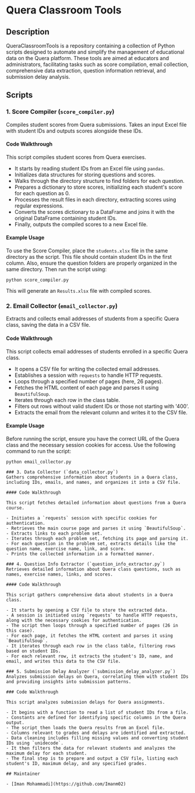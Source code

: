 # Quera Classroom Tools

## Description

QueraClassroomTools is a repository containing a collection of Python scripts designed to automate and simplify the management of educational data on the Quera platform. These tools are aimed at educators and administrators, facilitating tasks such as score compilation, email collection, comprehensive data extraction, question information retrieval, and submission delay analysis.

## Scripts

### 1. Score Compiler (`score_compiler.py`)
Compiles student scores from Quera submissions. Takes an input Excel file with student IDs and outputs scores alongside these IDs.

#### Code Walkthrough

This script compiles student scores from Quera exercises.

- It starts by reading student IDs from an Excel file using `pandas`.
- Initializes data structures for storing questions and scores.
- Walks through the directory structure to find folders for each question.
- Prepares a dictionary to store scores, initializing each student's score for each question as 0.
- Processes the result files in each directory, extracting scores using regular expressions.
- Converts the scores dictionary to a DataFrame and joins it with the original DataFrame containing student IDs.
- Finally, outputs the compiled scores to a new Excel file.

#### Example Usage

To use the Score Compiler, place the `students.xlsx` file in the same directory as the script. This file should contain student IDs in the first column. Also, ensure the question folders are properly organized in the same directory. Then run the script using:

```shell
python score_compiler.py
```

This will generate an `Results.xlsx` file with compiled scores.

### 2. Email Collector (`email_collector.py`)
Extracts and collects email addresses of students from a specific Quera class, saving the data in a CSV file.

#### Code Walkthrough

This script collects email addresses of students enrolled in a specific Quera class.

- It opens a CSV file for writing the collected email addresses.
- Establishes a session with `requests` to handle HTTP requests.
- Loops through a specified number of pages (here, 26 pages).
- Fetches the HTML content of each page and parses it using `BeautifulSoup`.
- Iterates through each row in the class table.
- Filters out rows without valid student IDs or those not starting with '400'.
- Extracts the email from the relevant column and writes it to the CSV file.

#### Example Usage

Before running the script, ensure you have the correct URL of the Quera class and the necessary session cookies for access. Use the following command to run the script:

```shell
python email_collector.py

### 3. Data Collector (`data_collector.py`)
Gathers comprehensive information about students in a Quera class, including IDs, emails, and names, and organizes it into a CSV file.

#### Code Walkthrough

This script fetches detailed information about questions from a Quera course.

- Initiates a `requests` session with specific cookies for authentication.
- Retrieves the main course page and parses it using `BeautifulSoup`.
- Extracts links to each problem set.
- Iterates through each problem set, fetching its page and parsing it.
- For each question in the problem set, extracts details like the question name, exercise name, link, and score.
- Prints the collected information in a formatted manner.

### 4. Question Info Extractor (`question_info_extractor.py`)
Retrieves detailed information about Quera class questions, such as names, exercise names, links, and scores.

#### Code Walkthrough

This script gathers comprehensive data about students in a Quera class.

- It starts by opening a CSV file to store the extracted data.
- A session is initiated using `requests` to handle HTTP requests, along with the necessary cookies for authentication.
- The script then loops through a specified number of pages (26 in this case).
- For each page, it fetches the HTML content and parses it using `BeautifulSoup`.
- It iterates through each row in the class table, filtering rows based on student IDs.
- For each relevant row, it extracts the student's ID, name, and email, and writes this data to the CSV file.

### 5. Submission Delay Analyzer (`submission_delay_analyzer.py`)
Analyzes submission delays on Quera, correlating them with student IDs and providing insights into submission patterns.

### Code Walkthrough

This script analyzes submission delays for Quera assignments.

- It begins with a function to read a list of student IDs from a file.
- Constants are defined for identifying specific columns in the Quera output.
- The script then loads the Quera results from an Excel file.
- Columns relevant to grades and delays are identified and extracted.
- Data cleaning includes filling missing values and converting student IDs using `unidecode`.
- It then filters the data for relevant students and analyzes the maximum delay for each student.
- The final step is to prepare and output a CSV file, listing each student's ID, maximum delay, and any specified grades.

## Maintainer

- [Iman Mohammadi](https://github.com/Imanm02)